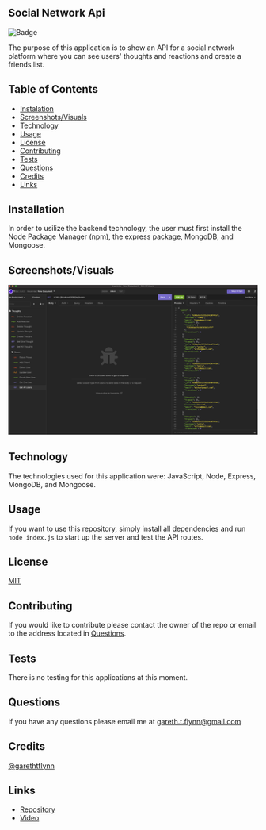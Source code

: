 ## Social Network Api

![Badge](https://img.shields.io/badge/License-MIT-red)

The purpose of this application is to show an API for a social network platform where you can see users' thoughts and reactions and create a friends list.

## Table of Contents 

  * [Instalation](#installation)
  * [Screenshots/Visuals](#screenshots/visuals)
  * [Technology](#technology)
  * [Usage](#usage)
  * [License](#license)
  * [Contributing](#contributing)
  * [Tests](#tests)
  * [Questions](#questions)
  * [Credits](#credits)
  * [Links](#links)

## Installation 

In order to usilize the backend technology, the user must first install the Node Package Manager (npm), the express package, MongoDB, and Mongoose.

## Screenshots/Visuals

![App Screenshot](./asstes/socialApi.png)

## Technology

The technologies used for this application were: JavaScript, Node, Express, MongoDB, and Mongoose.

## Usage

If you want to use this repository, simply install all dependencies and run ``` node index.js ``` to start up the server and test the API routes.

## License

[MIT](https://choosealicense.com/licenses/mit/)

## Contributing 

If you would like to contribute please contact the owner of the repo or email to the address located in [Questions](#questions).

## Tests

There is no testing for this applications at this moment.

## Questions 

If you have any questions please email me at gareth.t.flynn@gmail.com

## Credits

[@garethtflynn](https://www.github.com/garethtflynn) 

## Links  

* [Repository](https://github.com/garethtflynn/SocialNetworkApi)
* [Video](https://drive.google.com/file/d/1lyodVWb5ku78TnSANran-Z1Jm5SzW1XF/view)
